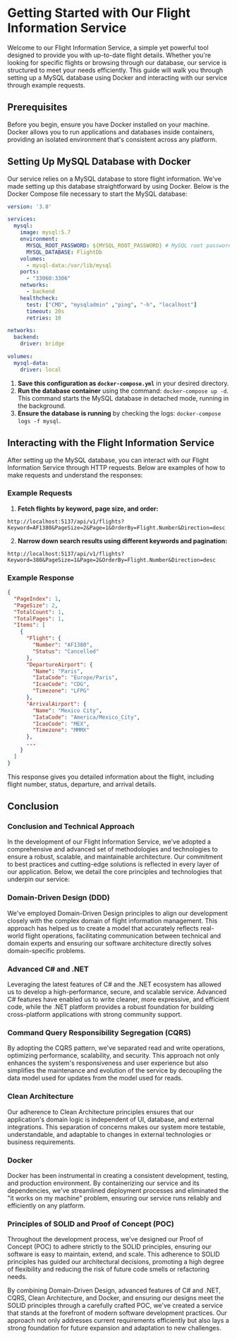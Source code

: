 
# Getting Started with Our Flight Information Service

Welcome to our Flight Information Service, a simple yet powerful tool designed to provide you with up-to-date flight details. Whether you're looking for specific flights or browsing through our database, our service is structured to meet your needs efficiently. This guide will walk you through setting up a MySQL database using Docker and interacting with our service through example requests.

## Prerequisites

Before you begin, ensure you have Docker installed on your machine. Docker allows you to run applications and databases inside containers, providing an isolated environment that's consistent across any platform.

## Setting Up MySQL Database with Docker

Our service relies on a MySQL database to store flight information. We've made setting up this database straightforward by using Docker. Below is the Docker Compose file necessary to start the MySQL database:

```yaml
version: '3.8'

services:
  mysql:
    image: mysql:5.7
    environment:
      MYSQL_ROOT_PASSWORD: ${MYSQL_ROOT_PASSWORD} # MySQL root password has been setup in '.env'
      MYSQL_DATABASE: FlightDb
    volumes:
      - mysql-data:/var/lib/mysql
    ports:
      - "33060:3306"
    networks:
      - backend
    healthcheck:
      test: ["CMD", "mysqladmin" ,"ping", "-h", "localhost"]
      timeout: 20s
      retries: 10

networks:
  backend:
    driver: bridge

volumes:
  mysql-data:
    driver: local
```

1. **Save this configuration as `docker-compose.yml`** in your desired directory.
2. **Run the database container** using the command: `docker-compose up -d`. This command starts the MySQL database in detached mode, running in the background.
3. **Ensure the database is running** by checking the logs: `docker-compose logs -f mysql`.

## Interacting with the Flight Information Service

After setting up the MySQL database, you can interact with our Flight Information Service through HTTP requests. Below are examples of how to make requests and understand the responses:

### Example Requests

1. **Fetch flights by keyword, page size, and order:**

```
http://localhost:5137/api/v1/flights?Keyword=AF1380&PageSize=2&Page=1&OrderBy=Flight.Number&Direction=desc
```

2. **Narrow down search results using different keywords and pagination:**

```
http://localhost:5137/api/v1/flights?Keyword=380&PageSize=1&Page=2&OrderBy=Flight.Number&Direction=desc
```

### Example Response

```json
{
  "PageIndex": 1,
  "PageSize": 2,
  "TotalCount": 1,
  "TotalPages": 1,
  "Items": [
    {
      "Flight": {
        "Number": "AF1380",
        "Status": "Cancelled"
      },
      "DepartureAirport": {
        "Name": "Paris",
        "IataCode": "Europe/Paris",
        "IcaoCode": "CDG",
        "Timezone": "LFPG"
      },
      "ArrivalAirport": {
        "Name": "Mexico City",
        "IataCode": "America/Mexico_City",
        "IcaoCode": "MEX",
        "Timezone": "MMMX"
      },
      ...
    }
  ]
}
```

This response gives you detailed information about the flight, including flight number, status, departure, and arrival details.

## Conclusion

### Conclusion and Technical Approach
In the development of our Flight Information Service, we've adopted a comprehensive and advanced set of methodologies and technologies to ensure a robust, scalable, and maintainable architecture. Our commitment to best practices and cutting-edge solutions is reflected in every layer of our application. Below, we detail the core principles and technologies that underpin our service:

### Domain-Driven Design (DDD)
We've employed Domain-Driven Design principles to align our development closely with the complex domain of flight information management. This approach has helped us to create a model that accurately reflects real-world flight operations, facilitating communication between technical and domain experts and ensuring our software architecture directly solves domain-specific problems.

### Advanced C# and .NET
Leveraging the latest features of C# and the .NET ecosystem has allowed us to develop a high-performance, secure, and scalable service. Advanced C# features have enabled us to write cleaner, more expressive, and efficient code, while the .NET platform provides a robust foundation for building cross-platform applications with strong community support.

### Command Query Responsibility Segregation (CQRS)
By adopting the CQRS pattern, we've separated read and write operations, optimizing performance, scalability, and security. This approach not only enhances the system's responsiveness and user experience but also simplifies the maintenance and evolution of the service by decoupling the data model used for updates from the model used for reads.

### Clean Architecture
Our adherence to Clean Architecture principles ensures that our application's domain logic is independent of UI, database, and external integrations. This separation of concerns makes our system more testable, understandable, and adaptable to changes in external technologies or business requirements.

### Docker
Docker has been instrumental in creating a consistent development, testing, and production environment. By containerizing our service and its dependencies, we've streamlined deployment processes and eliminated the "it works on my machine" problem, ensuring our service runs reliably and efficiently on any platform.

### Principles of SOLID and Proof of Concept (POC)
Throughout the development process, we've designed our Proof of Concept (POC) to adhere strictly to the SOLID principles, ensuring our software is easy to maintain, extend, and scale. This adherence to SOLID principles has guided our architectural decisions, promoting a high degree of flexibility and reducing the risk of future code smells or refactoring needs.

By combining Domain-Driven Design, advanced features of C# and .NET, CQRS, Clean Architecture, and Docker, and ensuring our designs meet the SOLID principles through a carefully crafted POC, we've created a service that stands at the forefront of modern software development practices. Our approach not only addresses current requirements efficiently but also lays a strong foundation for future expansion and adaptation to new challenges.
